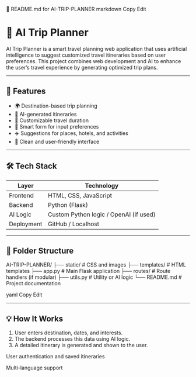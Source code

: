 📘 README.md for AI-TRIP-PLANNER
markdown
Copy
Edit
# 🧠 AI Trip Planner

AI Trip Planner is a smart travel planning web application that uses artificial intelligence to suggest customized travel itineraries based on user preferences. This project combines web development and AI to enhance the user’s travel experience by generating optimized trip plans.

---

## 🚀 Features

- 🌍 Destination-based trip planning
- 🧠 AI-generated itineraries
- 📅 Customizable travel duration
- 💬 Smart form for input preferences
- ✈️ Suggestions for places, hotels, and activities
- 🧭 Clean and user-friendly interface

---

## 🛠️ Tech Stack

| Layer        | Technology                     |
|--------------|--------------------------------|
| Frontend     | HTML, CSS, JavaScript          |
| Backend      | Python (Flask)                 |
| AI Logic     | Custom Python logic / OpenAI (if used) |
| Deployment   | GitHub / Localhost             |

---

## 📂 Folder Structure

AI-TRIP-PLANNER/
├── static/ # CSS and images
├── templates/ # HTML templates
├── app.py # Main Flask application
├── routes/ # Route handlers (if modular)
├── utils.py # Utility or AI logic
└── README.md # Project documentation

yaml
Copy
Edit

---

## 💡 How It Works

1. User enters destination, dates, and interests.
2. The backend processes this data using AI logic.
3. A detailed itinerary is generated and shown to the user.



User authentication and saved itineraries

Multi-language support
